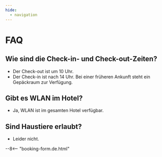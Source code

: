 ```yaml
---
hide:
  - navigation
---
```


# **FAQ**

## Wie sind die Check-in- und Check-out-Zeiten?
- Der Check-out ist um 10 Uhr.
- Der Check-in ist nach 14 Uhr. Bei einer früheren Ankunft steht ein Gepäckraum zur Verfügung.

## Gibt es WLAN im Hotel?
- Ja, WLAN ist im gesamten Hotel verfügbar.

## Sind Haustiere erlaubt?
- Leider nicht.

--8<-- "booking-form.de.html"
